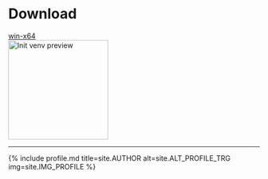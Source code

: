 # Download

<div>
    <a href="https://github.com/Dev2Forge/Init-Venv/releases/" class="btn">win-x64</a>
</div>

<img width="200" src="https://github.com/user-attachments/assets/7e5edffb-4ddc-41df-abe8-b77e88162f61" alt="Init venv preview">

---

{% include profile.md title=site.AUTHOR alt=site.ALT_PROFILE_TRG img=site.IMG_PROFILE %}